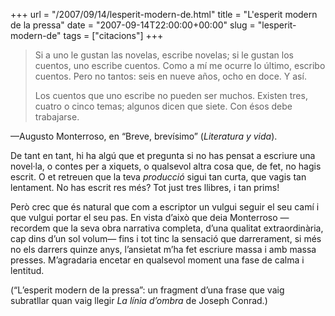 +++
url = "/2007/09/14/lesperit-modern-de.html"
title = "L'esperit modern de la pressa"
date = "2007-09-14T22:00:00+00:00"
slug = "lesperit-modern-de"
tags = ["citacions"]
+++

> Si a uno le gustan las novelas, escribe novelas; si le gustan los cuentos, uno escribe cuentos. Como a mí me ocurre lo último, escribo cuentos. Pero no tantos: seis en nueve años, ocho en doce. Y así.
> 
> Los cuentos que uno escribe no pueden ser muchos. Existen tres, cuatro o cinco temas; algunos dicen que siete. Con ésos debe trabajarse.

—Augusto Monterroso, en “Breve, brevísimo” (*Literatura y vida*).

De tant en tant, hi ha algú que et pregunta si no has pensat a escriure una novel·la, o contes per a xiquets, o qualsevol altra cosa que, de fet, no hagis escrit. O et retreuen que la teva *producció* sigui tan curta, que vagis tan lentament. No has escrit res més? Tot just tres llibres, i tan prims!

Però crec que és natural que com a escriptor un vulgui seguir el seu camí i que vulgui portar el seu pas. En vista d’això que deia Monterroso —recordem que la seva obra narrativa completa, d’una qualitat extraordinària, cap dins d’un sol volum— fins i tot tinc la sensació que darrerament, si més no els darrers quinze anys, l’ansietat m’ha fet escriure massa i amb massa presses. M’agradaria encetar en qualsevol moment una fase de calma i lentitud.

(“L’esperit modern de la pressa”: un fragment d’una frase que vaig subratllar quan vaig llegir *La línia d’ombra* de Joseph Conrad.)